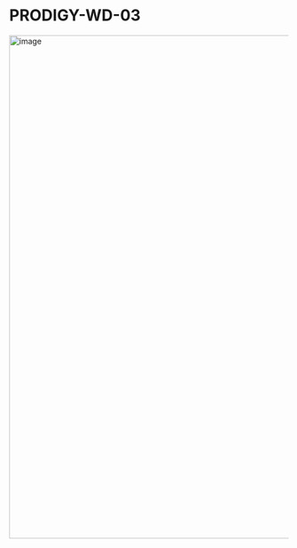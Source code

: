 # PRODIGY-WD-03
<img width="702" height="908" alt="image" src="https://github.com/user-attachments/assets/cce50078-fe45-4664-8832-48dfad52c3bb" />
